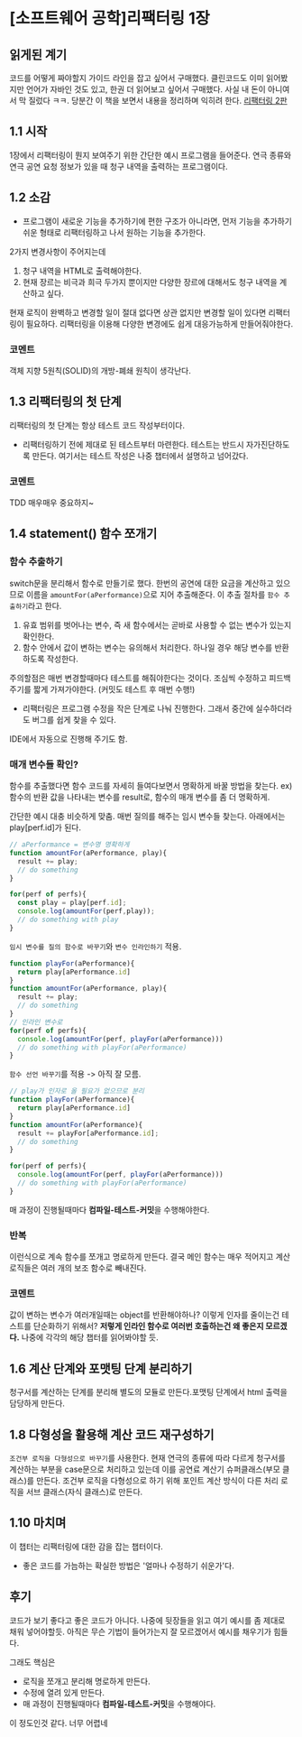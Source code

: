 # [소프트웨어 공학]리팩터링 1장
## 읽게된 계기
코드를 어떻게 짜야할지 가이드 라인을 잡고 싶어서 구매했다. 클린코드도 이미 읽어봤지만 언어가 자바인 것도 있고, 한권 더 읽어보고 싶어서 구매했다. 
사실 내 돈이 아니여서 막 질렀다 ㅋㅋ.
당분간 이 책을 보면서 내용을 정리하며 익히려 한다.
[리팩터링 2판](http://www.yes24.com/Product/Goods/89649360)

## 1.1 시작
1장에서 리팩터링이 뭔지 보여주기 위한 간단한 예시 프로그램을 들어준다. 연극 종류와 연극 공연 요청 정보가 있을 때 청구 내역을 출력하는 프로그램이다.
## 1.2 소감
- 프로그램이 새로운 기능을 추가하기에 편한 구조가 아니라면, 먼저 기능을 추가하기 쉬운 형태로 리팩터링하고 나서 원하는 기능을 추가한다.

2가지 변경사항이 주어지는데
1. 청구 내역을 HTML로 출력해야한다.
2. 현재 장르는 비극과 희극 두가지 뿐이지만 다양한 장르에 대해서도 청구 내역을 계산하고 싶다.

현재 로직이 완벽하고 변경할 일이 절대 없다면 상관 없지만 변경할 일이 있다면 리팩터링이 필요하다. 리팩터링을 이용해 다양한 변경에도 쉽게 대응가능하게 만들어줘야한다.

### 코멘트
객체 지향 5원칙(SOLID)의 개방-폐쇄 원칙이 생각난다.

## 1.3 리팩터링의 첫 단계
리팩터링의 첫 단계는 항상 테스트 코드 작성부터이다.
- 리팩터링하기 전에 제대로 된 테스트부터 마련한다. 테스트는 반드시 자가진단하도록 만든다.
여기서는 테스트 작성은 나중 챕터에서 설명하고 넘어갔다.

### 코멘트
TDD 매우매우 중요하지~

## 1.4 statement() 함수 쪼개기
### 함수 추출하기
switch문을 분리해서 함수로 만들기로 했다. 한번의 공연에 대한 요금을 계산하고 있으므로 이름을 `amountFor(aPerformance)`으로 지어 추출해준다.
이 추출 절차를 `함수 추출하기`라고 한다.
1. 유효 범위를 벗어나는 변수, 즉 새 함수에서는 곧바로 사용할 수 없는 변수가 있는지 확인한다.
2. 함수 안에서 값이 변하는 변수는 유의해서 처리한다. 하나일 경우 해당 변수를 반환하도록 작성한다. 

주의할점은 매번 변경할때마다 테스트를 해줘야한다는 것이다. 조심씩 수정하고 피드백 주기를 짧게 가져가야한다. (커밋도 테스트 후 매번 수행!)
- 리팩터링은 프로그램 수정을 작은 단계로 나눠 진행한다. 그래서 중간에 실수하더라도 버그를 쉽게 찾을 수 있다.

IDE에서 자동으로 진행해 주기도 함.

### 매개 변수들 확인?
함수를 추출했다면 함수 코드를 자세히 들여다보면서 명확하게 바꿀 방법을 찾는다.
ex) 함수의 반환 값을 나타내는 변수를 result로, 함수의 매개 변수를 좀 더 명확하게.

간단한 예시 대충 비슷하게 맞춤.
매번 질의를 해주는 임시 변수들 찾는다. 아래에서는 play[perf.id]가 된다.
```js
// aPerformance = 변수명 명확하게
function amountFor(aPerformance, play){
  result += play;
  // do something
}

for(perf of perfs){
  const play = play[perf.id];
  console.log(amountFor(perf,play));
  // do something with play
}
```
`임시 변수를 질의 함수로 바꾸기`와 `변수 인라인하기` 적용.
```js
function playFor(aPerformance){
  return play[aPerformance.id]
}
function amountFor(aPerformance, play){
  result += play;
  // do something
}
// 인라인 변수로
for(perf of perfs){
  console.log(amountFor(perf, playFor(aPerformance)))
  // do something with playFor(aPerformance)
}
```
`함수 선언 바꾸기`를 적용 -> 아직 잘 모름.
```js
// play가 인자로 올 필요가 없으므로 분리
function playFor(aPerformance){
  return play[aPerformance.id]
}
function amountFor(aPerformance){
  result += playFor[aPerformance.id];
  // do something
}

for(perf of perfs){
  console.log(amountFor(perf, playFor(aPerformance)))
  // do something with playFor(aPerformance)
}
```

매 과정이 진행될때마다 **컴파일-테스트-커밋**을 수행해야한다.

### 반복
이런식으로 계속 함수를 쪼개고 명로하게 만든다. 결국 메인 함수는 매우 적어지고 계산 로직들은 여러 개의 보조 함수로 빼내진다.

### 코멘트
값이 변하는 변수가 여러개일때는 object를 반환해야하나?
이렇게 인자를 줄이는건 테스트를 단순화하기 위해서?
**저렇게 인라인 함수로 여러번 호출하는건 왜 좋은지 모르겠다.**
나중에 각각의 해당 챕터를 읽어봐야할 듯.

## 1.6 계산 단계와 포맷팅 단계 분리하기
청구서를 계산하는 단계를 분리해 별도의 모듈로 만든다.포맷팅 단계에서 html 출력을 담당하게 만든다.

## 1.8 다형성을 활용해 계산 코드 재구성하기
`조건부 로직을 다형성으로 바꾸기`를 사용한다. 현재 연극의 종류에 따라 다르게 청구서를 계산하는 부분을 case문으로 처리하고 있는데 이를 공연료 계산기 슈퍼클래스(부모 클래스)를 만든다. 조건부 로직을 다형성으로 하기 위해 포인트 계산 방식이 다른 처리 로직을 서브 클래스(자식 클래스)로 만든다.


## 1.10 마치며
이 챕터는 리팩터링에 대한 감을 잡는 챕터이다. 
- 좋은 코드를 가늠하는 확실한 방법은 '얼마나 수정하기 쉬운가'다.


## 후기
코드가 보기 좋다고 좋은 코드가 아니다.
나중에 뒷장들을 읽고 여기 예시를 좀 제대로 채워 넣어야할듯.
아직은 무슨 기법이 들어가는지 잘 모르겠어서 예시를 채우기가 힘들다.

그래도 핵심은 
- 로직을 쪼개고 분리해 명로하게 만든다. 
- 수정에 열려 있게 만든다.
- 매 과정이 진행될때마다 **컴파일-테스트-커밋**을 수행해야다.

이 정도인것 같다. 너무 어렵네